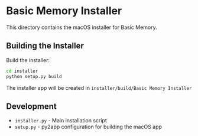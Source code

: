 # Basic Memory Installer

This directory contains the macOS installer for Basic Memory.

## Building the Installer

Build the installer:
```bash
cd installer
python setup.py build
```

The installer app will be created in `installer/build/Basic Memory Installer`

## Development

- `installer.py` - Main installation script
- `setup.py` - py2app configuration for building the macOS app
